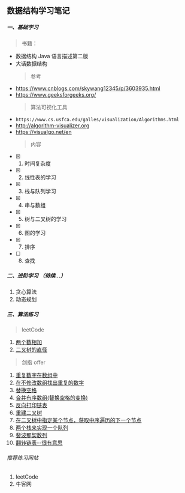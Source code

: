 ## 数据结构学习笔记

##### 一、基础学习

> 书籍：

- 数据结构 Java 语言描述第二版
- 大话数据结构
  > 参考
- https://www.cnblogs.com/skywang12345/p/3603935.html
- https://www.geeksforgeeks.org/
  > 算法可视化工具
- `https://www.cs.usfca.edu/galles/visualization/Algorithms.html`
- http://algorithm-visualizer.org
- https://visualgo.net/en
  > 内容
- [x] 1. 时间复杂度
- [x] 2. 线性表的学习
- [x] 3. 栈与队列学习
- [x] 4. 串与数组
- [x] 5. 树与二叉树的学习
- [x] 6. 图的学习
- [x] 7. 排序
- [ ] 8. 查找

##### 二、进阶学习 （待续...）

1. 贪心算法
2. 动态规划

##### 三、算法练习

> leetCode

1. [两个数相加](src/main/java/org/hdj/AlgorithmPractice/LeetCode/algorithm/TwoSum.java)
2. [二叉树的直径](src/main/java/org/hdj/AlgorithmPractice/LeetCode/algorithm/BrinaryTree_543.java)

> 剑指 offer

1. [重复数字在数组中](./src/main/java/org/hdj/AlgorithmPractice/SwordOffer/DuplicationInArray.java)
2. [在不修改数组找出重复的数字](./src/main/java/org/hdj/AlgorithmPractice/SwordOffer/DuplicationInArrayNotEdit.java)
3. [替换空格](./src/main/java/org/hdj/AlgorithmPractice/SwordOffer/ReplaceBlank.java)
4. [合并有序数组(替换空格的变换)](./src/main/java/org/hdj/AlgorithmPractice/SwordOffer/MergeSortArray.java)
5. [反向打印链表](./src/main/java/org/hdj/AlgorithmPractice/SwordOffer/PrintListInRevesedOrder.java)
6. [重建二叉树](./src/main/java/org/hdj/AlgorithmPractice/SwordOffer/CreateBinaryTreeByOrder.java)
7. [在二叉树中指定某个节点，获取中序遍历的下一个节点](./src/main/java/org/hdj/AlgorithmPractice/SwordOffer/GetNextNodeInOrder.java)
8. [两个栈来实现一个队列](./src/main/java/org/hdj/AlgorithmPractice/SwordOffer/TwoStackMockQueue.java)
9. [斐波那契数列](./src/main/java/org/hdj/AlgorithmPractice/SwordOffer/Fibonacci.java)
10. [翻转链表--很有意思](./src/main/java/org/hdj/AlgorithmPractice/SwordOffer/ReversePrint_06.java)


###### 推荐练习网站

1. leetCode
3. 牛客网
